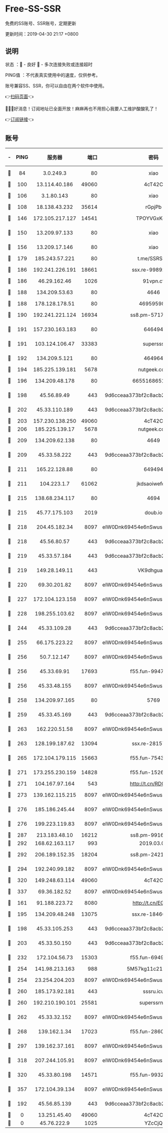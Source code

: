 # Free-SS-SSR

免费的SS账号、SSR账号，定期更新

更新时间：2019-04-30 21:17 +0800

## 说明

状态     ：🙂 - 良好 🙁 - 多次连接失败或连接超时

PING值   ：不代表真实使用中的速度，仅供参考。

账号兼容SS、SSR，你可以自由在两个软件中使用。

👉[扫码页面](https://liesauer.github.io/Free-SS-SSR/)👈

🎉🎉🎉好消息！订阅地址已全面开放！麻麻再也不用担心我要人工维护酸酸乳了！

👉[订阅链接](https://www.liesauer.net/yogurt/subscribe?ACCESS_TOKEN=DAYxR3mMaZAsaqUb)👈

## 账号

|-|PING|服务器|端口|密码|加密方式|区域|
|:----:|:----:|:-----:|-----:|:----:|:----:|:----:|
|🙂|84|3.0.249.3|80|xiao|aes-128-ctr|SG|
|🙂|100|13.114.40.186|49060|4cT42C|chacha20|JP|
|🙂|106|3.1.80.143|80|xiao|aes-128-ctr|SG|
|🙂|108|18.138.43.232|35614|rGpjPb|rc4-md5|SG|
|🙂|146|172.105.217.127|14541|TPOYVGxKglpi|aes-256-cfb|JP|
|🙂|150|13.209.97.133|80|xiao|aes-128-ctr|KR|
|🙂|156|13.209.17.146|80|xiao|aes-128-ctr|KR|
|🙂|179|185.243.57.221|80|t.me/SSRSUB|rc4-md5|US|
|🙂|186|192.241.226.191|18661|ssx.re-99892712|aes-256-cfb|US|
|🙂|186|46.29.162.46|1026|91vpn.cf|rc4-md5|RU|
|🙂|188|134.209.53.63|80|4646|aes-256-cfb|US|
|🙂|188|178.128.178.51|80|469595985|chacha20|US|
|🙂|190|192.241.221.124|16934|ss8.pm-57171173|aes-256-cfb|US|
|🙂|191|157.230.163.183|80|646494|aes-256-cfb|US|
|🙂|191|103.124.106.47|33383|supersss|aes-256-cfb|US|
|🙂|192|134.209.5.121|80|464964|aes-256-cfb|US|
|🙂|194|185.225.139.181|5678|nutgeek.com|rc4-md5|US|
|🙂|196|134.209.48.178|80|6655168651651|aes-256-cfb|US|
|🙂|198|45.56.89.49|443|9d6cceaa373bf2c8acb22e60b6a58be6|aes-256-cfb|US|
|🙂|202|45.33.110.189|443|9d6cceaa373bf2c8acb22e60b6a58be6|aes-256-cfb|US|
|🙂|203|157.230.138.250|49060|4cT42C|chacha20|US|
|🙂|206|185.225.139.17|5678|nutgeek.com|rc4-md5|US|
|🙂|209|134.209.62.138|80|4649|aes-256-cfb|US|
|🙂|209|45.33.58.222|443|9d6cceaa373bf2c8acb22e60b6a58be6|aes-256-cfb|US|
|🙂|211|165.22.128.88|80|649494|aes-256-cfb|US|
|🙂|211|104.223.1.7|61062|jkdsaoiwefdsa|aes-256-cfb|US|
|🙂|215|138.68.234.117|80|4694|aes-256-cfb|US|
|🙂|215|45.77.175.103|2019|doub.io|aes-128-ctr|SG|
|🙂|218|204.45.182.34|8097|eIW0Dnk69454e6nSwuspv9DmS201tQ0D|aes-256-cfb|US|
|🙂|218|45.56.80.57|443|9d6cceaa373bf2c8acb22e60b6a58be6|aes-256-cfb|US|
|🙂|219|45.33.57.184|443|9d6cceaa373bf2c8acb22e60b6a58be6|aes-256-cfb|US|
|🙂|219|149.28.149.11|443|VK9dhgualsL|aes-256-cfb|SG|
|🙂|220|69.30.201.82|8097|eIW0Dnk69454e6nSwuspv9DmS201tQ0D|aes-256-cfb|US|
|🙂|227|172.104.123.158|8097|eIW0Dnk69454e6nSwuspv9DmS201tQ0D|aes-256-cfb|JP|
|🙂|228|198.255.103.62|8097|eIW0Dnk69454e6nSwuspv9DmS201tQ0D|aes-256-cfb|US|
|🙂|244|45.33.109.28|443|9d6cceaa373bf2c8acb22e60b6a58be6|aes-256-cfb|US|
|🙂|255|66.175.223.22|8097|eIW0Dnk69454e6nSwuspv9DmS201tQ0D|aes-256-cfb|US|
|🙂|256|50.7.12.147|8097|eIW0Dnk69454e6nSwuspv9DmS201tQ0D|aes-256-cfb|US|
|🙂|256|45.33.69.91|17693|f55.fun-99473624|aes-256-cfb|US|
|🙂|256|45.33.48.155|8097|eIW0Dnk69454e6nSwuspv9DmS201tQ0D|aes-256-cfb|US|
|🙂|258|134.209.97.165|80|5769|aes-256-cfb|SG|
|🙂|259|45.33.45.169|443|9d6cceaa373bf2c8acb22e60b6a58be6|aes-256-cfb|US|
|🙂|263|162.220.51.58|8097|eIW0Dnk69454e6nSwuspv9DmS201tQ0D|aes-256-cfb|US|
|🙂|263|128.199.187.62|13094|ssx.re-28157761|aes-256-cfb|SG|
|🙂|265|172.104.179.115|15663|f55.fun-75439272|aes-256-cfb|SG|
|🙂|271|173.255.230.159|14828|f55.fun-15269820|aes-256-cfb|US|
|🙂|271|104.167.97.164|543|http://t.cn/RD0D7sx|rc4-md5|CA|
|🙂|273|139.162.115.215|8097|eIW0Dnk69454e6nSwuspv9DmS201tQ0D|aes-256-cfb|JP|
|🙂|276|185.186.245.44|8097|eIW0Dnk69454e6nSwuspv9DmS201tQ0D|aes-256-cfb|NL|
|🙂|276|199.223.119.83|8097|eIW0Dnk69454e6nSwuspv9DmS201tQ0D|aes-256-cfb|US|
|🙂|287|213.183.48.10|16212|ss8.pm-99160922|rc4-md5|RU|
|🙂|292|168.62.163.117|993|2019.03.07|rc4-md5|US|
|🙂|292|206.189.152.35|18204|ss8.pm-24218171|aes-256-cfb|SG|
|🙂|294|192.240.99.182|8097|eIW0Dnk69454e6nSwuspv9DmS201tQ0D|aes-256-cfb|US|
|🙂|320|149.248.63.114|49060|4cT42C|chacha20|CA|
|🙂|337|69.36.182.52|8097|eIW0Dnk69454e6nSwuspv9DmS201tQ0D|aes-256-cfb|US|
|🙂|161|91.188.223.72|8080|http://t.cn/EGJIyrl|rc4-md5|RU|
|🙂|195|134.209.48.248|13075|ssx.re-18460901|aes-256-cfb|US|
|🙂|198|45.33.105.253|443|9d6cceaa373bf2c8acb22e60b6a58be6|aes-256-cfb|US|
|🙂|203|45.33.50.150|443|9d6cceaa373bf2c8acb22e60b6a58be6|aes-256-cfb|US|
|🙂|232|172.104.56.73|15303|f55.fun-69496294|aes-256-cfb|SG|
|🙂|254|141.98.213.163|988|5M57kg11c214qDmK|chacha20|KR|
|🙂|254|23.254.204.203|8097|eIW0Dnk69454e6nSwuspv9DmS201tQ0D|aes-256-cfb|US|
|🙂|260|185.173.92.181|443|sssru.icu|rc4-md5|RU|
|🙂|260|192.210.190.101|25581|superssrnet|aes-256-cfb|US|
|🙂|262|45.33.32.152|8097|eIW0Dnk69454e6nSwuspv9DmS201tQ0D|aes-256-cfb|US|
|🙂|268|139.162.1.34|17023|f55.fun-28602057|aes-256-cfb|SG|
|🙂|297|139.162.37.161|8097|eIW0Dnk69454e6nSwuspv9DmS201tQ0D|aes-256-cfb|SG|
|🙂|318|207.244.105.91|8097|eIW0Dnk69454e6nSwuspv9DmS201tQ0D|aes-256-cfb|US|
|🙂|320|45.33.80.198|14571|f55.fun-99328607|aes-256-cfb|US|
|🙂|357|172.104.39.134|8097|eIW0Dnk69454e6nSwuspv9DmS201tQ0D|aes-256-cfb|SG|
|🙁|192|45.56.85.139|443|9d6cceaa373bf2c8acb22e60b6a58be6|aes-256-cfb|US|
|🙁|0|13.251.45.40|49060|4cT42C|chacha20|SG|
|🙁|0|45.76.222.9|1025|YZcCjQ|rc4-md5|JP|

